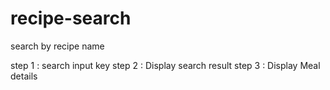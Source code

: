 # recipe-search

search by recipe name

step 1 : search input key
step 2 : Display search result
step 3 : Display Meal details
